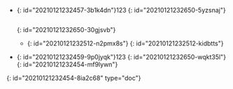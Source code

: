 - {: id="20210121232457-3b1k4dn"}123
  {: id="20210121232650-5yzsnaj"}

  ```cpp

  ```
  {: id="20210121232650-30gjsvb"}

  - {: id="20210121232512-n2pmx8s"}
  {: id="20210121232512-kidbtts"}
- {: id="20210121232459-9p0jyqk"}123
  {: id="20210121232650-wqkt35l"}
{: id="20210121232454-mf9lywn"}


{: id="20210121232454-8ia2c68" type="doc"}
